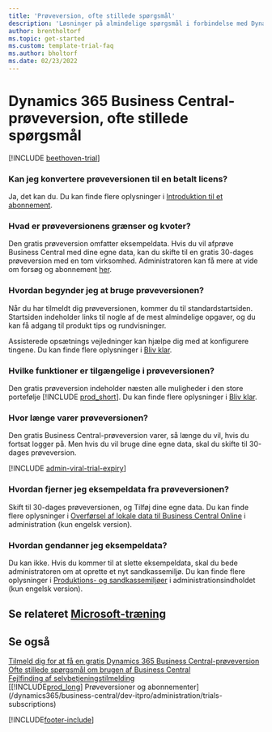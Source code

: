 ```yaml
---  
title: 'Prøveversion, ofte stillede spørgsmål'
description: 'Løsninger på almindelige spørgsmål i forbindelse med Dynamics 365 Business Central-konfiguration og administration af prøveversion. Få mere at vide om, hvordan du løser platform- og appspecifikke problemer.'
author: brentholtorf
ms.topic: get-started
ms.custom: template-trial-faq
ms.author: bholtorf
ms.date: 02/23/2022
---
```


# Dynamics 365 Business Central-prøveversion, ofte stillede spørgsmål

[!INCLUDE [beethoven-trial](includes/beethoven-trial.md)]

### Kan jeg konvertere prøveversionen til en betalt licens?

Ja, det kan du. Du kan finde flere oplysninger i [Introduktion til et abonnement](trial-signup.md#get-started-with-a-subscription).  

### Hvad er prøveversionens grænser og kvoter?

Den gratis prøveversion omfatter eksempeldata. Hvis du vil afprøve Business Central med dine egne data, kan du skifte til en gratis 30-dages prøveversion med en tom virksomhed. Administratoren kan få mere at vide om forsøg og abonnement [her](/dynamics365/business-central/dev-itpro/administration/trials-subscriptions).  

### Hvordan begynder jeg at bruge prøveversionen?

Når du har tilmeldt dig prøveversionen, kommer du til standardstartsiden. Startsiden indeholder links til nogle af de mest almindelige opgaver, og du kan få adgang til produkt tips og rundvisninger.  

Assisterede opsætnings vejledninger kan hjælpe dig med at konfigurere tingene. Du kan finde flere oplysninger i [Bliv klar](ui-get-ready-business.md).  

### Hvilke funktioner er tilgængelige i prøveversionen?

Den gratis prøveversion indeholder næsten alle muligheder i den store portefølje [!INCLUDE [prod_short](includes/prod_short.md)]. Du kan finde flere oplysninger i [Bliv klar](ui-get-ready-business.md).  

### Hvor længe varer prøveversionen?

Den gratis Business Central-prøveversion varer, så længe du vil, hvis du fortsat logger på. Men hvis du vil bruge dine egne data, skal du skifte til 30-dages prøveversion.  

[!INCLUDE [admin-viral-trial-expiry](includes/admin-viral-trial-expiry.md)]

### Hvordan fjerner jeg eksempeldata fra prøveversionen?

Skift til 30-dages prøveversionen, og Tilføj dine egne data. Du kan finde flere oplysninger i [Overførsel af lokale data til Business Central Online](/dynamics365/business-central/dev-itpro/administration/migrate-data) i administration (kun engelsk version).  

### Hvordan gendanner jeg eksempeldata?

Du kan ikke. Hvis du kommer til at slette eksempeldata, skal du bede administratoren om at oprette et nyt sandkassemiljø. Du kan finde flere oplysninger i [Produktions- og sandkassemiljøer](/dynamics365/business-central/dev-itpro/administration/environment-types) i administrationsindholdet (kun engelsk version).  

## Se relateret [Microsoft-træning](/training/modules/trial-dynamics-365-business-central/)

## Se også

[Tilmeld dig for at få en gratis Dynamics 365 Business Central-prøveversion](trial-signup.md)  
[Ofte stillede spørgsmål om brugen af Business Central](across-faq.yml)  
[Fejlfinding af selvbetjeningstilmelding](ui-troubleshoot-self-signup.md)  
[[!INCLUDE[prod_long](includes/prod_long.md)] Prøveversioner og abonnementer](/dynamics365/business-central/dev-itpro/administration/trials-subscriptions)  


[!INCLUDE[footer-include](includes/footer-banner.md)]
